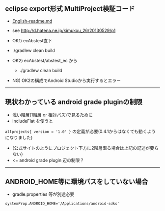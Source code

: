 ## eclipse export形式 MultiProject検証コード

- [English-readme.md](readme.md)

- see http://d.hatena.ne.jp/kimukou_26/20130529/p1


- OK1) ecAbstest直下
 - ./gradlew clean build


- OK2) ecAbstest/abstest_ec から
  - ./gradlew clean build

- NG) OK2の構成でAndroid Studioから実行するとエラー

-----------------------------
## 現状わかっている android grade pluginの制限

- 浅い階層(1階層 or 相対パス)で見るために
 - includeFlat を使うと

``
  allprojects{
     version = '1.0'
  }
``
の定義が必要(0.4.1からはなくても動くようになりました)

- (公式サイトのようにプロジェクト下方に2階層潜る場合は上記の記述が要らない）
 - <= android grade plugin 辺の制限？


-----------------------------
## ANDROID_HOME等に環境パスをしていない場合
 
- gradle.properties 等が別途必要

``
systemProp.ANDROID_HOME='/Applications/android-sdks'
``
